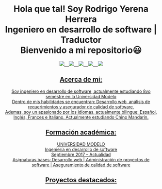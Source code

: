   <h1 align=center>
    Hola que tal! Soy Rodrigo Yerena Herrera <br/> Ingeniero en desarrollo de software | Traductor<br/> Bienvenido a mi repositorio😃
  </h1>

  <p align=center>
    <a href="https://www.linkedin.com/in/rodrigo-yerena-herrera-7447b1158/"><img src="https://img.shields.io/badge/linkedin-%230077B5.svg?&style=for-the-badge&logo=linkedin&logoColor=white" />&nbsp;&nbsp;&nbsp;
      <a href="https://public.tableau.com/app/profile/rodrigo.yerena#!/?newProfile=&activeTab=0"><img src="https://img.shields.io/badge/Tableau-orange.svg?&style=for-the-badge&logo=tableau&logoColor=white" />&nbsp;&nbsp;&nbsp;
        <a href="https://www.youtube.com/channel/UCkVClfCCWgLGYIfvW79vxVA"><img src="https://img.shields.io/badge/Youtube-darkred.svg?&style=for-the-badge&logo=youtube&logoColor=white" />&nbsp;&nbsp;&nbsp;
          <a href="https://www.facebook.com/rodrigo.yerena.77"><img src="https://img.shields.io/badge/Facebook-blue?style=for-the-badge&labelColor=blue&logo=facebook&logoColor=white" />&nbsp;&nbsp;&nbsp;
          <a href="https://www.instagram.com/rod_yerena.h/"><img src="https://img.shields.io/badge/Instagram-E4405F?style=for-the-badge&logo=instagram&logoColor=white" />
  </p>
            
<h2 align=center>
  Acerca de mi:
</h2>

<p align=center>
	Soy ingeniero en desarrollo de software, actualmente estudiando 8vo semestre en la Universidad Modelo<br/>Dentro de mis habilidades se encuentran: Desarrollo web, análisis de requerimientos y asegurador de calidad de software.<br/>Ademas, soy un apasionado por los idiomas, actualmente bilingue: Español, Inglés, Frances e Italiano. Actualmente estudiando Chino Mandarín.
</p>
						
<h2 align=center>
  Formación académica:
</h2>
            
<p align=center>
	UNIVERSIDAD MODELO<br/>Ingeniería en desarrollo de software<br/>Septiembre 2017 – Actualidad<br/>Asignaturas bases: Desarrollo web | Administración de proyectos de software | Aseguramiento de calidad de software
</p>
           
<h2 align=center>
  Proyectos destacados:
</h2>
            
